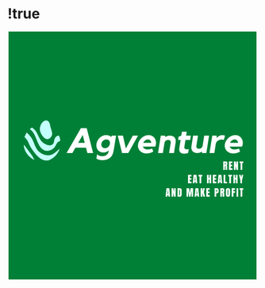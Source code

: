 # !true

<div align="center">
<img src="https://github.com/rushu570/-true/blob/master/Growcerie.png" >

